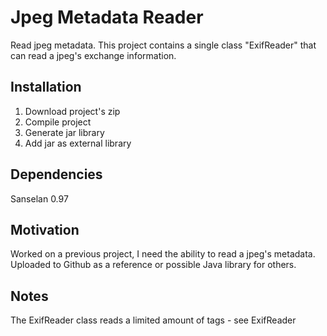 # Jpeg Metadata Reader
Read jpeg metadata. This project contains a single class "ExifReader" that can read a jpeg's exchange information.

<h2>Installation</h2>
<ol>
  <li>Download project's zip</li>
  <li>Compile project</li>
  <li>Generate jar library</li>
  <li>Add jar as external library</li>
</ol>

<h2>Dependencies</h2>
Sanselan 0.97

<h2>Motivation</h2>
Worked on a previous project, I need the ability to read a jpeg's metadata. Uploaded to Github as a reference or possible Java library for others.

<h2>Notes</h2>
The ExifReader class reads a limited amount of tags - see ExifReader
